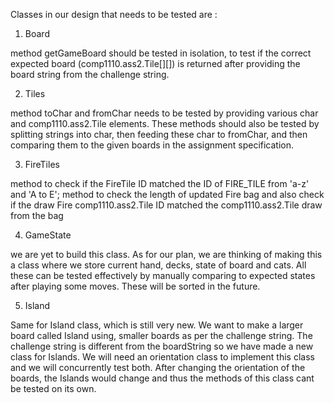 Classes in our design that needs to be tested are :

1) Board

method getGameBoard should be tested in isolation, to test if the correct expected board (comp1110.ass2.Tile[][])
is returned after providing the board string from the challenge string.


2) Tiles

method toChar and fromChar needs to be tested by providing various char and comp1110.ass2.Tile elements. These 
methods should also be tested by splitting strings into char, then feeding these char to fromChar,
and then comparing them to the given boards in the assignment specification.


3) FireTiles

method to check if the FireTile ID matched the ID of FIRE_TILE from 'a-z' and 'A to E'; method to check
the length of updated Fire bag and also check if the draw Fire comp1110.ass2.Tile ID matched the comp1110.ass2.Tile draw from the bag

4) GameState

we are yet to build this class. As for our plan, we are thinking of making this a class where we store
current hand, decks, state of board and cats. All these can be tested effectively by manually comparing
to expected states after playing some moves. These will be sorted in the future.

5) Island

Same for Island class, which is still very new. We want to make a larger board called Island using, smaller
boards as per the challenge string. The challenge string is different from the boardString so we have made a
new class for Islands. We will need an orientation class to implement this class and we will
concurrently test both. After changing the orientation of the boards, the Islands would change
and thus the methods of this class cant be tested on its own.